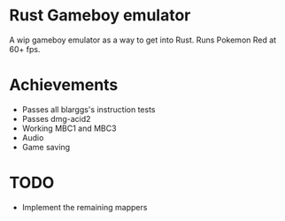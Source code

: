 # Rust Gameboy emulator
A wip gameboy emulator as a way to get into Rust. Runs Pokemon Red at 60+ fps.

# Achievements
- Passes all blarggs's instruction tests
- Passes dmg-acid2
- Working MBC1 and MBC3
- Audio
- Game saving

# TODO
- Implement the remaining mappers
